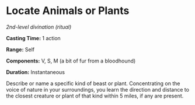 <title>Locate Animals or Plants</title>

# Locate Animals or Plants

_2nd-level divination (ritual)_

**Casting Time:** 1 action

**Range:** Self

**Components:** V, S, M (a bit of fur from a bloodhound)

**Duration:** Instantaneous

Describe or name a specific kind of beast or
plant. Concentrating on the voice of nature
in your surroundings, you learn the direction
and distance to the closest creature or plant
of that kind within 5 miles, if any are
present.



